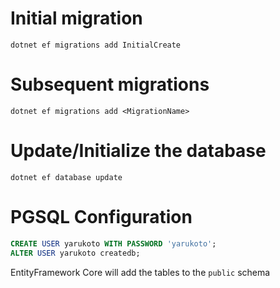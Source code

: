# Initial migration

`dotnet ef migrations add InitialCreate`

# Subsequent migrations

`dotnet ef migrations add <MigrationName>`

# Update/Initialize the database

`dotnet ef database update`

# PGSQL Configuration

```sql
CREATE USER yarukoto WITH PASSWORD 'yarukoto';
ALTER USER yarukoto createdb;
```

EntityFramework Core will add the tables to the `public` schema
